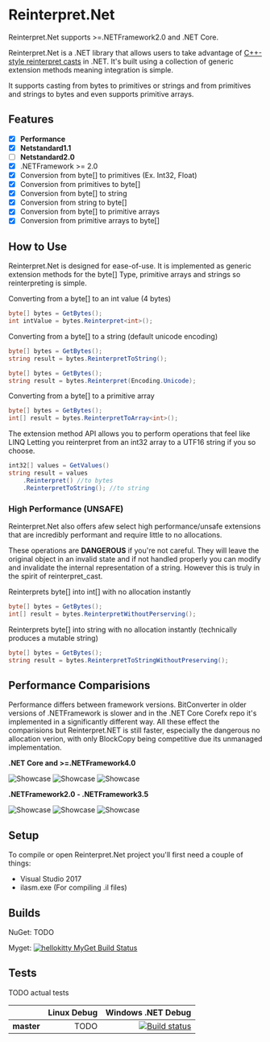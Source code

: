 # Reinterpret.Net

Reinterpret.Net supports >=.NETFramework2.0 and .NET Core.

Reinterpret.Net is a .NET library that allows users to take advantage of [C++-style reinterpret casts](http://en.cppreference.com/w/cpp/language/reinterpret_cast) in .NET. It's built using a collection of generic extension methods meaning integration is simple.

It supports casting from bytes to primitives or strings and from primitives and strings to bytes and even supports primitive arrays.

## Features
- [x] **Performance**
- [x] **Netstandard1.1**
- [ ] **Netstandard2.0**
- [x] .NETFramework >= 2.0
- [x] Conversion from byte\[\] to primitives (Ex. Int32, Float)
- [x] Conversion from primitives to byte\[\]
- [x] Conversion from byte\[\] to string
- [x] Conversion from string to byte\[\]
- [x] Conversion from byte\[\] to primitive arrays
- [x] Conversion from primitive arrays to byte\[\]

## How to Use

Reinterpret.Net is designed for ease-of-use. It is implemented as generic extension methods for the byte\[\] Type, primitive arrays and strings so reinterpreting is simple.

Converting from a byte\[\] to an int value (4 bytes)
```csharp
byte[] bytes = GetBytes();
int intValue = bytes.Reinterpret<int>();
```

Converting from a byte\[\] to a string (default unicode encoding)
```csharp
byte[] bytes = GetBytes();
string result = bytes.ReinterpretToString();
```
```csharp
byte[] bytes = GetBytes();
string result = bytes.Reinterpret(Encoding.Unicode);
```

Converting from a byte\[\] to a primitive array
```csharp
byte[] bytes = GetBytes();
int[] result = bytes.ReinterpretToArray<int>();
```

The extension method API allows you to perform operations that feel like LINQ
Letting you reinterpret from an int32 array to a UTF16 string if you so choose.
```csharp
int32[] values = GetValues()
string result = values
    .Reinterpret() //to bytes
    .ReinterpretToString(); //to string
```
### High Performance (UNSAFE)

Reinterpret.Net also offers afew select high performance/unsafe extensions that are incredibly performant and require little to no allocations.

These operations are **DANGEROUS** if you're not careful. They will leave the original object in an invalid state and if not handled properly you can modify and invalidate the internal representation of a string. However this is truly in the spirit of reinterpret_cast.

Reinterprets byte\[\] into int\[\] with no allocation instantly
```csharp
byte[] bytes = GetBytes();
int[] result = bytes.ReinterpretWithoutPerserving();
```

Reinterprets byte\[\] into string with no allocation instantly (technically produces a mutable string)
```csharp
byte[] bytes = GetBytes();
string result = bytes.ReinterpretToStringWithoutPreserving();
```

## Performance Comparisions

Performance differs between framework versions. BitConverter in older versions of .NETFramework is slower and in the .NET Core Corefx repo it's implemented in a significantly different way. All these effect the comparisions but Reinterpret.NET is still faster, especially the dangerous no allocation verion, with only BlockCopy being competitive due its unmanaged implementation.

**.NET Core and >=.NETFramework4.0**

![Showcase](https://i.imgur.com/U97V9Vr.png "Perf")
![Showcase](https://i.imgur.com/ktVaxic.png "Perf")
![Showcase](https://i.imgur.com/fTXbDjt.png "Perf")

**.NETFramework2.0 - .NETFramework3.5**

![Showcase](https://i.imgur.com/D6fOkDs.png "Perf")
![Showcase](https://i.imgur.com/caPH5K6.png "Perf")
![Showcase](https://i.imgur.com/DXUFHQ2.png "Perf")

## Setup

To compile or open Reinterpret.Net project you'll first need a couple of things:

* Visual Studio 2017
* ilasm.exe (For compiling .il files)

## Builds

NuGet: TODO

Myget: [![hellokitty MyGet Build Status](https://www.myget.org/BuildSource/Badge/hellokitty?identifier=ae62f610-d20e-43d6-b0de-23563c551b75)](https://www.myget.org/)

## Tests

TODO actual tests

|    | Linux Debug | Windows .NET Debug |
|:---|----------------:|------------------:|
|**master**| TODO | [![Build status](https://ci.appveyor.com/api/projects/status/cmwpfv2n91oxq5jn/branch/master?svg=true)](https://ci.appveyor.com/project/HelloKitty/reinterpret-net/branch/master) |
